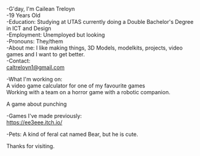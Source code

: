 -G'day, I'm Cailean Treloyn  
-19 Years Old  
-Education: Studying at UTAS currently doing a Double Bachelor's Degree in ICT and Design  
-Employment: Unemployed but looking  
-Pronouns: They/them  
-About me: I like making things, 3D Models, modelkits, projects, video games and I want to get better.  
-Contact:   
  caltreloyn1@gmail.com  

-What I'm working on:  
A video game calculator for one of my favourite games  
Working with a team on a horror game with a robotic companion.

A game about punching  

-Games I've made previously:  
https://ee3eee.itch.io/  


-Pets: A kind of feral cat named Bear, but he is cute.   


Thanks for visiting.   

<!---
caileantreloyn/caileantreloyn is a ✨ special ✨ repository because its `README.md` (this file) appears on your GitHub profile.
You can click the Preview link to take a look at your changes.
--->
